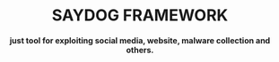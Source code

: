 <H1 align="center">
SAYDOG FRAMEWORK
</H1>
<H4 align="center">
just tool for exploiting social media, website, malware collection and others.
</H4>

